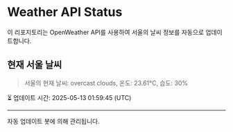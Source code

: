 
# Weather API Status

이 리포지토리는 OpenWeather API를 사용하여 서울의 날씨 정보를 자동으로 업데이트합니다.

## 현재 서울 날씨
> 서울의 현재 날씨: overcast clouds, 온도: 23.61°C, 습도: 30%

⏳ 업데이트 시간: 2025-05-13 01:59:45 (UTC)

---
자동 업데이트 봇에 의해 관리됩니다.
